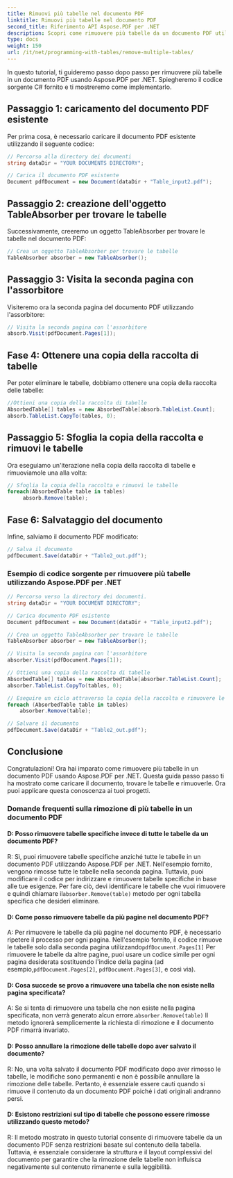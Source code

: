 ```yaml
---
title: Rimuovi più tabelle nel documento PDF
linktitle: Rimuovi più tabelle nel documento PDF
second_title: Riferimento API Aspose.PDF per .NET
description: Scopri come rimuovere più tabelle da un documento PDF utilizzando Aspose.PDF per .NET.
type: docs
weight: 150
url: /it/net/programming-with-tables/remove-multiple-tables/
---
```

In questo tutorial, ti guideremo passo dopo passo per rimuovere più tabelle in un documento PDF usando Aspose.PDF per .NET. Spiegheremo il codice sorgente C# fornito e ti mostreremo come implementarlo.

## Passaggio 1: caricamento del documento PDF esistente
Per prima cosa, è necessario caricare il documento PDF esistente utilizzando il seguente codice:

```csharp
// Percorso alla directory dei documenti
string dataDir = "YOUR DOCUMENTS DIRECTORY";

// Carica il documento PDF esistente
Document pdfDocument = new Document(dataDir + "Table_input2.pdf");
```

## Passaggio 2: creazione dell'oggetto TableAbsorber per trovare le tabelle
Successivamente, creeremo un oggetto TableAbsorber per trovare le tabelle nel documento PDF:

```csharp
// Crea un oggetto TableAbsorber per trovare le tabelle
TableAbsorber absorber = new TableAbsorber();
```

## Passaggio 3: Visita la seconda pagina con l'assorbitore
Visiteremo ora la seconda pagina del documento PDF utilizzando l'assorbitore:

```csharp
// Visita la seconda pagina con l'assorbitore
absorb.Visit(pdfDocument.Pages[1]);
```

## Fase 4: Ottenere una copia della raccolta di tabelle
Per poter eliminare le tabelle, dobbiamo ottenere una copia della raccolta delle tabelle:

```csharp
//Ottieni una copia della raccolta di tabelle
AbsorbedTable[] tables = new AbsorbedTable[absorb.TableList.Count];
absorb.TableList.CopyTo(tables, 0);
```

## Passaggio 5: Sfoglia la copia della raccolta e rimuovi le tabelle
Ora eseguiamo un'iterazione nella copia della raccolta di tabelle e rimuoviamole una alla volta:

```csharp
// Sfoglia la copia della raccolta e rimuovi le tabelle
foreach(AbsorbedTable table in tables)
     absorb.Remove(table);
```

## Fase 6: Salvataggio del documento
Infine, salviamo il documento PDF modificato:

```csharp
// Salva il documento
pdfDocument.Save(dataDir + "Table2_out.pdf");
```

### Esempio di codice sorgente per rimuovere più tabelle utilizzando Aspose.PDF per .NET

```csharp
// Percorso verso la directory dei documenti.
string dataDir = "YOUR DOCUMENT DIRECTORY";

// Carica documento PDF esistente
Document pdfDocument = new Document(dataDir + "Table_input2.pdf");

// Crea un oggetto TableAbsorber per trovare le tabelle
TableAbsorber absorber = new TableAbsorber();

// Visita la seconda pagina con l'assorbitore
absorber.Visit(pdfDocument.Pages[1]);

// Ottieni una copia della raccolta di tabelle
AbsorbedTable[] tables = new AbsorbedTable[absorber.TableList.Count];
absorber.TableList.CopyTo(tables, 0);

// Eseguire un ciclo attraverso la copia della raccolta e rimuovere le tabelle
foreach (AbsorbedTable table in tables)
	absorber.Remove(table);

// Salvare il documento
pdfDocument.Save(dataDir + "Table2_out.pdf");
```

## Conclusione
Congratulazioni! Ora hai imparato come rimuovere più tabelle in un documento PDF usando Aspose.PDF per .NET. Questa guida passo passo ti ha mostrato come caricare il documento, trovare le tabelle e rimuoverle. Ora puoi applicare questa conoscenza ai tuoi progetti.

### Domande frequenti sulla rimozione di più tabelle in un documento PDF

#### D: Posso rimuovere tabelle specifiche invece di tutte le tabelle da un documento PDF?

R: Sì, puoi rimuovere tabelle specifiche anziché tutte le tabelle in un documento PDF utilizzando Aspose.PDF per .NET. Nell'esempio fornito, vengono rimosse tutte le tabelle nella seconda pagina. Tuttavia, puoi modificare il codice per indirizzare e rimuovere tabelle specifiche in base alle tue esigenze. Per fare ciò, devi identificare le tabelle che vuoi rimuovere e quindi chiamare il`absorber.Remove(table)` metodo per ogni tabella specifica che desideri eliminare.

#### D: Come posso rimuovere tabelle da più pagine nel documento PDF?

 A: Per rimuovere le tabelle da più pagine nel documento PDF, è necessario ripetere il processo per ogni pagina. Nell'esempio fornito, il codice rimuove le tabelle solo dalla seconda pagina utilizzando`pdfDocument.Pages[1]` Per rimuovere le tabelle da altre pagine, puoi usare un codice simile per ogni pagina desiderata sostituendo l'indice della pagina (ad esempio,`pdfDocument.Pages[2]`, `pdfDocument.Pages[3]`, e così via).

#### D: Cosa succede se provo a rimuovere una tabella che non esiste nella pagina specificata?

A: Se si tenta di rimuovere una tabella che non esiste nella pagina specificata, non verrà generato alcun errore.`absorber.Remove(table)` Il metodo ignorerà semplicemente la richiesta di rimozione e il documento PDF rimarrà invariato.

#### D: Posso annullare la rimozione delle tabelle dopo aver salvato il documento?

R: No, una volta salvato il documento PDF modificato dopo aver rimosso le tabelle, le modifiche sono permanenti e non è possibile annullare la rimozione delle tabelle. Pertanto, è essenziale essere cauti quando si rimuove il contenuto da un documento PDF poiché i dati originali andranno persi.

#### D: Esistono restrizioni sul tipo di tabelle che possono essere rimosse utilizzando questo metodo?

R: Il metodo mostrato in questo tutorial consente di rimuovere tabelle da un documento PDF senza restrizioni basate sul contenuto della tabella. Tuttavia, è essenziale considerare la struttura e il layout complessivi del documento per garantire che la rimozione delle tabelle non influisca negativamente sul contenuto rimanente e sulla leggibilità.